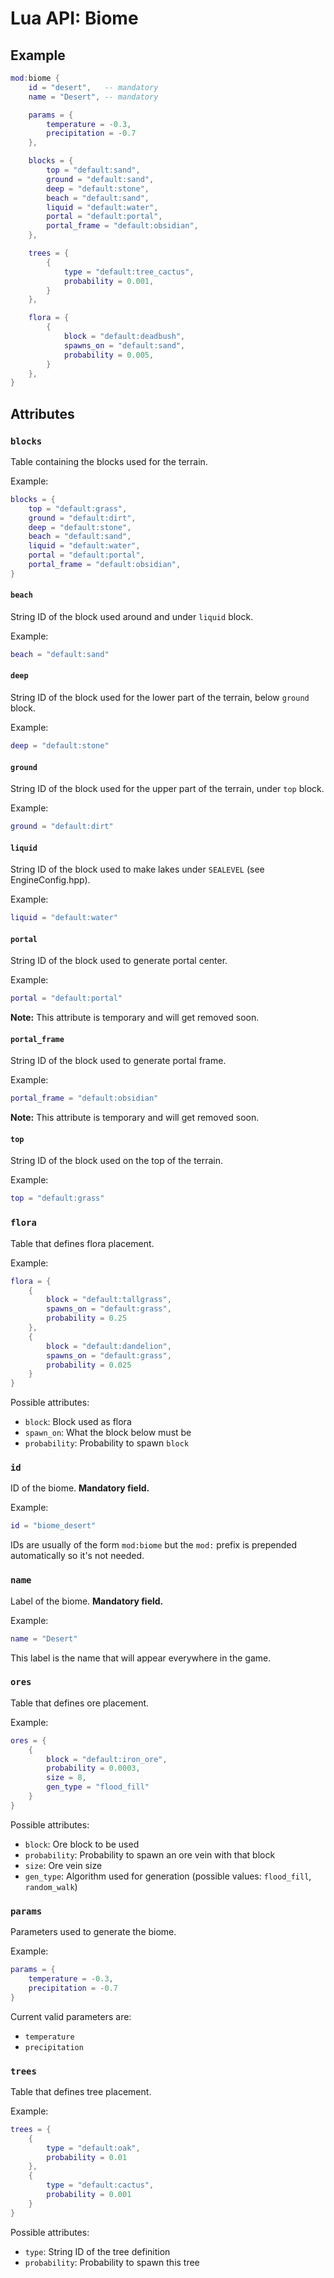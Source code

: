 # Lua API: Biome

## Example

```lua
mod:biome {
	id = "desert",   -- mandatory
	name = "Desert", -- mandatory

	params = {
		temperature = -0.3,
		precipitation = -0.7
	},

	blocks = {
		top = "default:sand",
		ground = "default:sand",
		deep = "default:stone",
		beach = "default:sand",
		liquid = "default:water",
		portal = "default:portal",
		portal_frame = "default:obsidian",
	},

	trees = {
		{
			type = "default:tree_cactus",
			probability = 0.001,
		}
	},

	flora = {
		{
			block = "default:deadbush",
			spawns_on = "default:sand",
			probability = 0.005,
		}
	},
}
```

## Attributes

### `blocks`

Table containing the blocks used for the terrain.

Example:
```lua
blocks = {
	top = "default:grass",
	ground = "default:dirt",
	deep = "default:stone",
	beach = "default:sand",
	liquid = "default:water",
	portal = "default:portal",
	portal_frame = "default:obsidian",
}
```

#### `beach`

String ID of the block used around and under `liquid` block.

Example:
```lua
beach = "default:sand"
```

#### `deep`

String ID of the block used for the lower part of the terrain, below `ground` block.

Example:
```lua
deep = "default:stone"
```

#### `ground`

String ID of the block used for the upper part of the terrain, under `top` block.

Example:
```lua
ground = "default:dirt"
```

#### `liquid`

String ID of the block used to make lakes under `SEALEVEL` (see EngineConfig.hpp).

Example:
```lua
liquid = "default:water"
```

#### `portal`

String ID of the block used to generate portal center.

Example:
```lua
portal = "default:portal"
```

**Note:** This attribute is temporary and will get removed soon.

#### `portal_frame`

String ID of the block used to generate portal frame.

Example:
```lua
portal_frame = "default:obsidian"
```

**Note:** This attribute is temporary and will get removed soon.

#### `top`

String ID of the block used on the top of the terrain.

Example:
```lua
top = "default:grass"
```

### `flora`

Table that defines flora placement.

Example:
```lua
flora = {
	{
		block = "default:tallgrass",
		spawns_on = "default:grass",
		probability = 0.25
	},
	{
		block = "default:dandelion",
		spawns_on = "default:grass",
		probability = 0.025
	}
}
```

Possible attributes:

- `block`: Block used as flora
- `spawn_on`: What the block below must be
- `probability`: Probability to spawn `block`

### `id`

ID of the biome. **Mandatory field.**

Example:
```lua
id = "biome_desert"
```

IDs are usually of the form `mod:biome` but the `mod:` prefix is prepended automatically so it's not needed.

### `name`

Label of the biome. **Mandatory field.**

Example:
```lua
name = "Desert"
```

This label is the name that will appear everywhere in the game.

### `ores`

Table that defines ore placement.

Example:
```lua
ores = {
	{
		block = "default:iron_ore",
		probability = 0.0003,
		size = 8,
		gen_type = "flood_fill"
	}
}
```

Possible attributes:

- `block`: Ore block to be used
- `probability`: Probability to spawn an ore vein with that block
- `size`: Ore vein size
- `gen_type`: Algorithm used for generation (possible values: `flood_fill`, `random_walk`)

### `params`

Parameters used to generate the biome.

Example:
```lua
params = {
	temperature = -0.3,
	precipitation = -0.7
}
```

Current valid parameters are:

- `temperature`
- `precipitation`

### `trees`

Table that defines tree placement.

Example:
```lua
trees = {
	{
		type = "default:oak",
		probability = 0.01
	},
	{
		type = "default:cactus",
		probability = 0.001
	}
}
```

Possible attributes:

- `type`: String ID of the tree definition
- `probability`: Probability to spawn this tree

